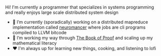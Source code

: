 Hi! I'm currently a programmer that specializes in systems programming and really enjoys large scale distributed system design

- 🔭 I’m currently (sporadically) working on a distributed mapreduce implementation called [neuromancer](https://github.com/alyssaverkade/neuromancer) where jobs are cli programs compiled to LLVM bitcode
- 🌱 I’m working my way through [The Book of Proof](https://www.people.vcu.edu/~rhammack/BookOfProof/) and scaling up my mathematical literacy
- :heart: I'm always up for learning new things, cooking, and listening to lofi
